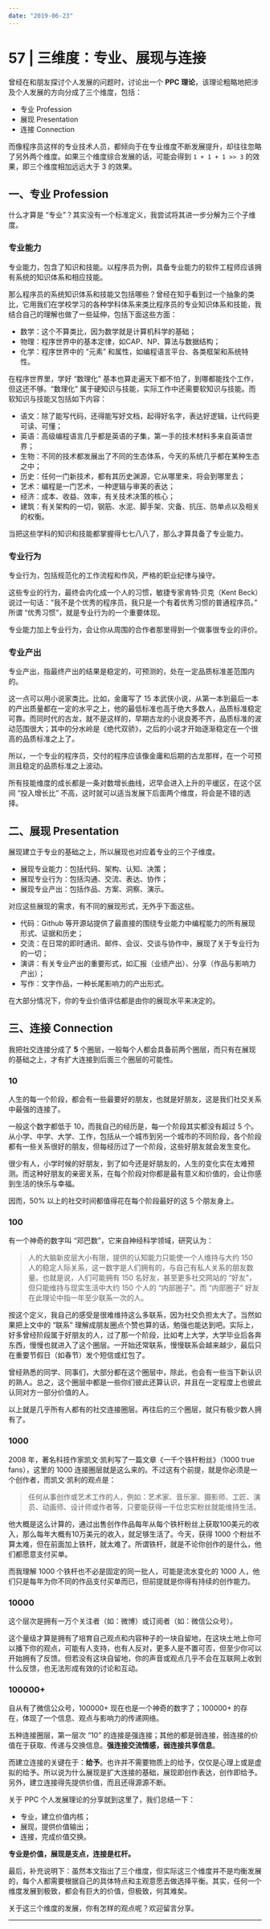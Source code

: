 ```yaml
---
date: "2019-06-23"
---  
```

      
# 57 | 三维度：专业、展现与连接
曾经在和朋友探讨个人发展的问题时，讨论出一个 **PPC 理论**，该理论粗略地把涉及个人发展的方向分成了三个维度，包括：

* 专业 Profession
* 展现 Presentation
* 连接 Connection

而像程序员这样的专业技术人员，都倾向于在专业维度不断发展提升，却往往忽略了另外两个维度。如果三个维度综合发展的话，可能会得到 `1 + 1 + 1 >> 3` 的效果，即三个维度相加远远大于 3 的效果。

## 一、专业 Profession

什么才算是 “专业”？其实没有一个标准定义，我尝试将其进一步分解为三个子维度。

### 专业能力

专业能力，包含了知识和技能。以程序员为例，具备专业能力的软件工程师应该拥有系统的知识体系和相应技能。

那么程序员的系统知识体系和技能又包括哪些？曾经在知乎看到过一个抽象的类比，它用我们在学校学习的各种学科体系来类比程序员的专业知识体系和技能，我结合自己的理解也做了一些延伸，包括下面这些方面：

* 数学：这个不算类比，因为数学就是计算机科学的基础；
* 物理：程序世界中的基本定律，如CAP、NP、算法与数据结构；
* 化学：程序世界中的 “元素” 和属性，如编程语言平台、各类框架和系统特性。

在程序世界里，学好 “数理化” 基本也算走遍天下都不怕了，到哪都能找个工作，但这还不够。“数理化” 属于硬知识与技能，实际工作中还需要软知识与技能。而软知识与技能又包括如下内容：

<!-- [[[read_end]]] -->

* 语文：除了能写代码，还得能写好文档，起得好名字，表达好逻辑，让代码更可读、可懂；
* 英语：高级编程语言几乎都是英语的子集，第一手的技术材料多来自英语世界；
* 生物：不同的技术都发展出了不同的生态体系，今天的系统几乎都在某种生态之中；
* 历史：任何一门新技术，都有其历史渊源，它从哪里来，将会到哪里去；
* 艺术：编程是一门艺术，一种逻辑与审美的表达；
* 经济：成本、收益、效率，有关技术决策的核心；
* 建筑：有关架构的一切，钢筋、水泥、脚手架、灾备、抗压、防单点以及相关的权衡。

当把这些学科的知识和技能都掌握得七七八八了，那么才算具备了专业能力。

### 专业行为

专业行为，包括规范化的工作流程和作风，严格的职业纪律与操守。

这些专业的行为，最终会内化成一个人的习惯，敏捷专家肯特·贝克（Kent Beck）说过一句话：“我不是个优秀的程序员，我只是一个有着优秀习惯的普通程序员。” 所谓 “优秀习惯”，就是专业行为的一个重要体现。

专业能力加上专业行为，会让你从周围的合作者那里得到一个做事很专业的评价。

### 专业产出

专业产出，指最终产出的结果是稳定的，可预测的，处在一定品质标准差范围内的。

这一点可以用小说家类比。比如，金庸写了 15 本武侠小说，从第一本到最后一本的产出质量都在一定的水平之上，他的最低标准也高于绝大多数人，品质标准稳定可靠。而同时代的古龙，就不是这样的，早期古龙的小说良莠不齐，品质标准的波动范围很大；其中的分水岭是《绝代双骄》，之后的小说才开始逐渐稳定在一个很高的品质标准之上了。

所以，一个专业的程序员，交付的程序应该像金庸和后期的古龙那样，在一个可预测且稳定的品质标准之上波动。

所有技能维度的成长都是一条对数增长曲线，迟早会进入上升的平缓区，在这个区间 “投入增长比” 不高，这时就可以适当发展下后面两个维度，将会是不错的选择。

## 二、展现 Presentation

展现建立于专业的基础之上，所以展现也对应着专业的三个子维度。

* 展现专业能力：包括代码、架构、认知、决策；
* 展现专业行为：包括沟通、交流、表达、协作；
* 展现专业产出：包括作品、方案、洞察、演示。

对应这些展现的需求，有不同的展现形式，无外乎下面这些。

* 代码：Github 等开源站提供了最直接的围绕专业能力中编程能力的所有展现形式、证据和历史；
* 交流：在日常的即时通讯、邮件、会议、交谈与协作中，展现了关于专业行为的一切；
* 演讲：有关专业产出的重要形式，如汇报（业绩产出）、分享（作品与影响力产出）；
* 写作：文字作品，一种长尾影响力的产出形式。

在大部分情况下，你的专业价值评估都是由你的展现水平来决定的。

## 三、连接 Connection

我把社交连接分成了 **5** 个圈层，一般每个人都会具备前两个圈层，而只有在展现的基础之上，才有扩大连接到后面三个圈层的可能性。

### 10

人生的每一个阶段，都会有一些最要好的朋友，也就是好朋友，这是我们社交关系中最强的连接了。

一般这个数字都低于 10，而我自己的经历是，每一个阶段其实都没有超过 5 个。从小学、中学、大学、工作，包括从一个城市到另一个城市的不同阶段，各个阶段都有一些关系很好的朋友，但每经历过了一个阶段，这些好朋友就会发生变化。

很少有人，小学时候的好朋友，到了如今还是好朋友的，人生的变化实在太难预测。而这种好朋友的亲密关系，在每个阶段对你都是最有意义和价值的，会让你感到生活的快乐与幸福。

因而，50\% 以上的社交时间都值得花在每个阶段最好的这 5 个朋友身上。

### 100

有一个神奇的数字叫 “邓巴数”，它来自神经科学领域，研究认为：

> 人的大脑新皮层大小有限，提供的认知能力只能使一个人维持与大约 150 人的稳定人际关系，这一数字是人们拥有的，与自己有私人关系的朋友数量。也就是说，人们可能拥有 150 名好友，甚至更多社交网站的 “好友”，但只能维持与现实生活中大约 150 个人的 “内部圈子”。而 “内部圈子” 好友在此理论中指一年至少联系一次的人。

按这个定义，我自己的感受是很难维持这么多联系，因为社交负担太大了。当然如果把上文中的 “联系” 理解成朋友圈点个赞也算的话，勉强也能达到吧。实际上，好多曾经阶段属于好朋友的人，过了那一个阶段，比如考上大学，大学毕业后各奔东西，慢慢也就进入了这个圈层。一开始还常联系，慢慢联系会越来越少，最后只在重要节假日（如春节）发个短信或红包了。

曾经熟悉的同学、同事们，大部分都在这个圈层中，除此，也会有一些当下新认识的熟人。总之，这个圈层中都是一些你们彼此还算认识，并且在一定程度上也彼此认同对方一部分价值的人。

以上就是几乎所有人都有的社交连接圈层。再往后的三个圈层，就只有极少数人拥有了。

### 1000

2008 年，著名科技作家凯文·凯利写了一篇文章《一千个铁杆粉丝》（1000 true fans），这里的 1000 连接圈层就是这么来的。不过这有个前提，就是你必须是一个创作者，而凯文·凯利的观点是：

> 任何从事创作或艺术工作的人，例如：艺术家、音乐家、摄影师、工匠、演员、动画师、设计师或作者等，只要能获得一千位忠实粉丝就能维持生活。

他大概是这么计算的，通过出售创作作品每年从每个铁杆粉丝上获取100美元的收入，那么每年大概有10万美元的收入，就足够生活了。今天，获得 1000 个粉丝不算太难，但在前面加上铁杆，就太难了。所谓铁杆，就是不论你创作的是什么，他们都愿意支付买单。

而我理解 1000 个铁杆也不必是固定的同一批人，可能是流水变化的 1000 人，他们只是每年为你不同的作品支付买单而已，但前提就是你得有持续的创作能力。

### 10000

这个层次是拥有一万个关注者（如：微博）或订阅者（如：微信公众号）。

这个量级才算是拥有了培育自己观点和内容种子的一块自留地，在这块土地上你可以播下你的观点，可能有人支持，也有人反对，更多人是不置可否，但至少你可以开始拥有了反馈。但若没有这块自留地，你的声音或观点几乎不会在互联网上收到什么反馈，也无法形成有效的讨论和互动。

### 100000+

自从有了微信公众号，100000+ 现在也是一个神奇的数字了；100000+ 的存在，体现了一个信息、观点与影响力的传递网络。

五种连接圈层，第一层次 “10” 的连接是强连接；其他的都是弱连接，弱连接的价值在于获取、传递与交换信息。**强连接交流情感，弱连接共享信息**。

而建立连接的关键在于：**给予**。也许并不需要物质上的给予，仅仅是心理上或是虚拟的给予。所以说为什么展现是扩大连接的基础，展现即创作表达，创作即给予。另外，建立连接得先提供价值，而且还得源源不断。

关于 PPC 个人发展理论的分享就到这里了，我们总结一下：

* 专业，建立价值内核；
* 展现，提供价值输出；
* 连接，完成价值交换。

**专业是价值，展现是支点，连接是杠杆。**

最后，补充说明下：虽然本文指出了三个维度，但实际这三个维度并不是均衡发展的，每个人都需要根据自己的具体特点和主观意愿去做选择平衡。其实，任何一个维度发展到极致，都会有巨大的价值，但极致，何其难矣。

关于这三个维度的发展，你有怎样的观点呢？欢迎留言分享。

* * *